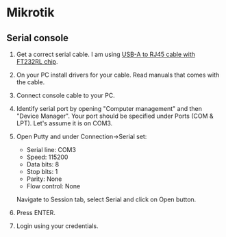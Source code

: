 # Mikrotik

## Serial console
1. Get a correct serial cable. I am using [USB-A to RJ45 cable with FT232RL chip](https://krajnik.si/proizvod/ugreen-usb-a-na-rj45-kabel-mrezna-kartica-1-5m/).
2. On your PC install drivers for your cable. Read manuals that comes with the cable.
3. Connect console cable to your PC.
4. Identify serial port by opening "Computer management" and then "Device Manager". Your port should be specified under Ports (COM & LPT). Let's assume it is on COM3.
5. Open Putty and under Connection->Serial set:
    - Serial line: COM3
    - Speed: 115200
    - Data bits: 8
    - Stop bits: 1
    - Parity: None
    - Flow control: None
    
    Navigate to Session tab, select Serial and click on Open button.
6. Press ENTER.
7. Login using your credentials.